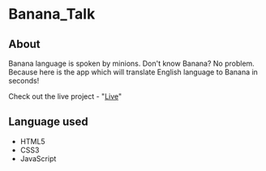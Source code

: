 # Banana_Talk
## About 
Banana language is spoken by minions.
Don't know Banana? No problem. Because here is the app which will translate English language to Banana in seconds!

Check out the live project - "[Live]()"

## Language used

- HTML5
- CSS3
- JavaScript
